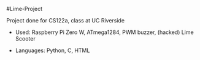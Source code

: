 #Lime-Project

Project done for CS122a, class at UC Riverside

* Used: Raspberry Pi Zero W, ATmega1284, PWM buzzer, (hacked) Lime Scooter

* Languages: Python, C, HTML